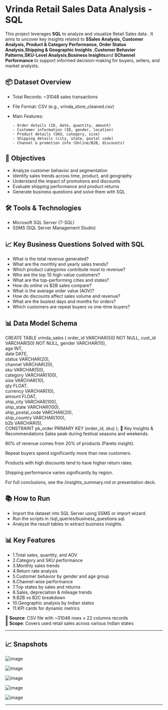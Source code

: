 #  Vrinda Retail Sales Data Analysis - SQL

This project leverages **SQL** to analyze and visualize Retail Sales data . It aims to uncover key insights related to **SSales Analysis, Customer Analysis, Product & Category Performance, Order Status Analysis**,**Shipping & Geographic Insights** ,**Customer Behavior Patterns**,**SKU-Level Analysis**,**Business Insights**and **SChannel Performance** to support informed decision-making for buyers, sellers, and market analysts.

## 📦 Dataset Overview
- Total Records: ~31048 sales transactions
- File Format: CSV (e.g., vrinda_store_cleaned.csv)
- Main Features:

      - Order details (ID, date, quantity, amount)
      - Customer information (ID, gender, location)
      - Product details (SKU, category, size)
      - Shipping details (city, state, postal code)
      - Channel & promotion info (Online/B2B, discounts)

## 🎯 Objectives
- Analyze customer behavior and segmentation
- Identify sales trends across time, product, and geography
- Understand the impact of promotions and discounts
- Evaluate shipping performance and product returns
- Generate business questions and solve them with SQL

## 🛠️ Tools & Technologies
- Microsoft SQL Server (T-SQL)
- SSMS (SQL Server Management Studio)

## 📈 Key Business Questions Solved with SQL
- What is the total revenue generated?
- What are the monthly and yearly sales trends?
- Which product categories contribute most to revenue?
- Who are the top 10 high-value customers?
- What are the top-performing cities and states?
- How do online vs B2B sales compare?
- What is the average order value (AOV)?
- How do discounts affect sales volume and revenue?
- What are the busiest days and months for orders?
- Which customers are repeat buyers vs one-time buyers?


## 📊 Data Model Schema
CREATE TABLE vrinda_sales (
    order_id            VARCHAR(50)      NOT NULL,
    cust_id             VARCHAR(50)      NOT NULL,
    gender              VARCHAR(10),      
    age                 INT,             
    date                DATE,             
    status              VARCHAR(20),      
    channel             VARCHAR(20),    
    sku                 VARCHAR(50),      
    category            VARCHAR(100),     
    size                VARCHAR(10),      
    qty                 FLOAT,           
    currency            VARCHAR(10),      
    amount              FLOAT,                    
    ship_city           VARCHAR(100),     
    ship_state          VARCHAR(100),     
    ship_postal_code    VARCHAR(20),      
    ship_country        VARCHAR(100),     
    b2b                 VARCHAR(5),       
    CONSTRAINT pk_order PRIMARY KEY (order_id, sku)
);
📌 Key Insights & Recommendations
Sales peak during festival seasons and weekends.

80% of revenue comes from 20% of products (Pareto insight).

Repeat buyers spend significantly more than new customers.

Products with high discounts tend to have higher return rates.

Shipping performance varies significantly by region.

For full conclusions, see the /insights_summary.md or presentation deck.


## 📚 How to Run
- Import the dataset into SQL Server using SSMS or import wizard.
- Run the scripts in /sql_queries/business_questions.sql.
- Analyze the result tables to extract business insights.

## 📊 Key Features

-  1.Total sales, quantity, and AOV
-  2.Category and SKU performance
-  3.Monthly sales trends
-  4.Return rate analysis
-  5.Customer behavior by gender and age group
-  6.Channel-wise performance
-  7.Top states by sales and returns
-  8.Sales, depreciation & mileage trends
-  9.B2B vs B2C breakdown
-  10.Geographic analysis by Indian states
-  11.KPI cards for dynamic metrics



🔸 **Source**: CSV file with ~31048 rows × 22 columns records  
🔸 **Scope**: Covers used retail sales across various Indian states

---

## 📈 Snapshots
![image](https://github.com/user-attachments/assets/94fbb1f6-07dd-40fa-b4ab-7a737791c40e)

![image](https://github.com/user-attachments/assets/9294c330-207d-4261-b55e-87827556e39c)

![image](https://github.com/user-attachments/assets/b9253a55-0154-4c23-b8f1-abcd89e285e3)

![image](https://github.com/user-attachments/assets/92729817-e613-4c05-b6f5-e2521bfadaad)

![image](https://github.com/user-attachments/assets/ee752a66-04cf-4806-991f-94fc94e1d414)






---

<!-- ## Conclusion

The project was successful in answering the set of questions about the store's business performance. The results of the project can be used by the store to make decisions about its marketing and product offerings.
